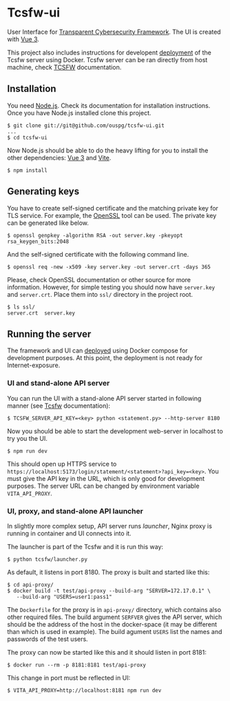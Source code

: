 # Tcsfw-ui

User Interface for [Transparent Cybersecurity Framework](https://github.com/ouspg/tcsfw).
The UI is created with [Vue 3](https://vuejs.org/).

This project also includes instructions for developent [deployment](Deployment.md) of the Tcsfw
server using Docker.
Tcsfw server can be ran directly from host machine, check [TCSFW](https://github.com/ouspg/tcsfw) documentation.

## Installation

You need [Node.js](https://nodejs.org/). Check its documentation for installation instructions.
Once you have Node.js installed clone this project.
```
$ git clone git://git@github.com/ouspg/tcsfw-ui.git
...
$ cd tcsfw-ui
```

Now Node.js should be able to do the heavy lifting for you to install the other dependencies: [Vue 3](https://vuejs.org/) and [Vite](https://vitejs.dev/).
```
$ npm install
```

## Generating keys

You have to create self-signed certificate and the matching private key for TLS service. 
For example, the [OpenSSL](https://www.openssl.org/) tool can be used.
The private key can be generated like below.
```
$ openssl genpkey -algorithm RSA -out server.key -pkeyopt rsa_keygen_bits:2048
```
And the self-signed certificate with the following command line.
```
$ openssl req -new -x509 -key server.key -out server.crt -days 365
```
Please, check OpenSSL documentation or other source for more information. However, for simple testing you should now have `server.key` and `server.crt`. Place them into `ssl/` directory in the project root.
```
$ ls ssl/
server.crt  server.key
```

## Running the server

The framework and UI can [deployed](Deployment.md) using Docker compose for development purposes.
At this point, the deployment is not ready for Internet-exposure.

### UI and stand-alone API server

You can run the UI with a stand-alone API server started in following manner (see  [Tcsfw](https://github.com/ouspg/tcsfw) documentation):

    $ TCSFW_SERVER_API_KEY=<key> python <statement.py> --http-server 8180

Now you should be able to start the development web-server in localhost to try you the UI.

    $ npm run dev

This should open up HTTPS service to `https://localhost:5173/login/statement/<statement>?api_key=<key>`.
You must give the API key in the URL, which is only good for development purposes.
The server URL can be changed by environment variable `VITA_API_PROXY`.

### UI, proxy, and stand-alone API launcher

In slightly more complex setup, API server runs _launcher_, Nginx proxy is running in container and UI connects into it.

The launcher is part of the Tcsfw and it is run this way:

    $ python tcsfw/launcher.py

As default, it listens in port 8180.
The proxy is built and started like this:

    $ cd api-proxy/
    $ docker build -t test/api-proxy --build-arg "SERVER=172.17.0.1" \
       --build-arg "USERS=user1:pass1"

The `Dockerfile` for the proxy is in `api-proxy/` directory, which contains also other required files.
The build argument `SERFVER` gives the API server, which should be the address of the host in the docker-space (it may be different than which is used in example).
The build agument `USERS` list the names and passwords of the test users.

The proxy can now be started like this and it should listen in port 8181:

    $ docker run --rm -p 8181:8181 test/api-proxy

This change in port must be reflected in UI:

    $ VITA_API_PROXY=http://localhost:8181 npm run dev
